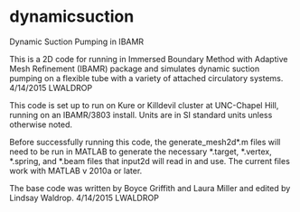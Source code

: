 # dynamicsuction
Dynamic Suction Pumping in IBAMR

This is a 2D code for running in Immersed Boundary Method with Adaptive Mesh Refinement (IBAMR) package and simulates dynamic suction pumping on a flexible tube with a variety of attached circulatory systems. 4/14/2015 LWALDROP

This code is set up to run on Kure or Killdevil cluster at UNC-Chapel Hill, running on an IBAMR/3803 install. Units are in SI standard units unless otherwise noted. 

Before successfully running this code, the generate_mesh2d*.m files will need to be run in MATLAB to generate the necessary *.target, *.vertex, *.spring, and *.beam files that input2d will read in and use. The current files work with  MATLAB v 2010a or later.

The base code was written by Boyce Griffith and Laura Miller and edited by Lindsay Waldrop. 4/14/2015 LWALDROP